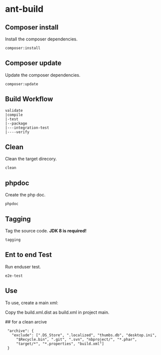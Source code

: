 # ant-build

## Composer install
Install the composer dependencies.
```
composer:install
```
## Composer update
Update the composer dependencies.
```
composer:update
```

## Build Workflow
```
validate
|compile
|-test
|--package
|---integration-test
|----verify
```

## Clean
Clean the target direcory.
```
clean
```

## phpdoc
Create the php doc.
```
phpdoc
```

## Tagging
Tag the source code. <strong>JDK 8 is required!</strong>
```
tagging
```

## Ent to end Test
Run enduser test.
```
e2e-test
```

## Use
To use, create a main xml:

Copy the build.xml.dist as build.xml in project main.

## for a clean arcive
```
 "archive": {
   "exclude": [".DS_Store", ".localized", "thumbs.db", "desktop.ini",
     "$Recycle.bin", ".git", ".svn", "nbproject/", "*.phar",
     "target/*", "*.properties", "build.xml"]
 }  
```
